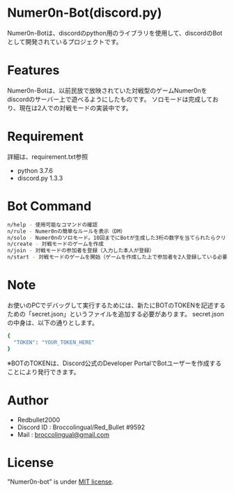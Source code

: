 # Numer0n-Bot(discord.py)
 
 Numer0n-Botは、discordのpython用のライブラリを使用して、discordのBotとして開発されているプロジェクトです。

# Features
 
Numer0n-Botは、以前民放で放映されていた対戦型のゲームNumer0nをdiscordのサーバー上で遊べるようにしたものです。
ソロモードは完成しており、現在は2人での対戦モードの実装中です。
 
# Requirement
 
詳細は、requirement.txt参照
* python 3.7.6
* discord.py 1.3.3

# Bot Command

```bash
n/help - 使用可能なコマンドの確認
n/rule - Numer0nの簡単なルールを表示（DM）
n/solo - Numer0nのソロモード。10回までにBotが生成した3桁の数字を当てられたらクリア。（アビリティは使用不可）
n/create - 対戦モードのゲームを作成
n/join - 対戦モードの参加者を登録（入力した本人が登録）
n/start - 対戦モードのゲームを開始（ゲームを作成した上で参加者を2人登録している必要あり）
```
 
# Note
 
お使いのPCでデバッグして実行するためには、新たにBOTのTOKENを記述するための「secret.json」というファイルを追加する必要があります。
secret.jsonの中身は、以下の通りとします。
```bash
{
  "TOKEN": "YOUR_TOKEN_HERE"
}
```
※BOTのTOKENは、Discord公式のDeveloper PortalでBotユーザーを作成することにより発行できます。
 
# Author

* Redbullet2000
* Discord ID : Broccolingual/Red_Bullet #9592
* Mail : broccolingual@gmail.com
 
# License

"Numer0n-bot" is under [MIT license](https://en.wikipedia.org/wiki/MIT_License).